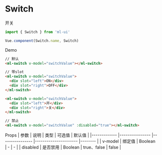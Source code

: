 # Switch

开关
```js
import { Switch } from 'ml-ui'

Vue.component(Switch.name, Switch)
```

Demo

```html
// 默认
<ml-switch v-model="switchValue"></ml-switch>

// 带slot
<ml-switch v-model="switchValue">
  <div slot="left">ON</div>
  <div slot="right">OFF</div>
</ml-switch>

<ml-switch v-model="switchValue">
  <div slot="left">开</div>
  <div slot="right">关</div>
</ml-switch>

// 禁止
<ml-switch v-model="switchValue" :disabled="true"></ml-switch>
```
Props
| 参数          | 说明            | 类型            | 可选值                 | 默认值   |
|-------------  |---------------- |---------------- |---------------------- |-------- |
| v-model         | 绑定值		  | Boolean  | - | - |
| disabled         | 是否禁用	  | Boolean  |  true、false  | false |
